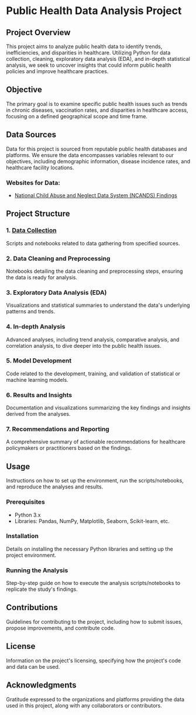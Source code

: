 # Public Health Data Analysis Project

## Project Overview
This project aims to analyze public health data to identify trends, inefficiencies, and disparities in healthcare. Utilizing Python for data collection, cleaning, exploratory data analysis (EDA), and in-depth statistical analysis, we seek to uncover insights that could inform public health policies and improve healthcare practices.

## Objective
The primary goal is to examine specific public health issues such as trends in chronic diseases, vaccination rates, and disparities in healthcare access, focusing on a defined geographical scope and time frame.

## Data Sources
Data for this project is sourced from reputable public health databases and platforms. We ensure the data encompasses variables relevant to our objectives, including demographic information, disease incidence rates, and healthcare facility locations.

### Websites for Data:
- [National Child Abuse and Neglect Data System (NCANDS) Findings](https://healthdata.gov/stories/s/kaeg-w7jc)


## Project Structure

### 1. [Data Collection]((https://github.com/many1026/child_victims_analysis/blob/main/Data%20Collection.md))
Scripts and notebooks related to data gathering from specified sources.

### 2. Data Cleaning and Preprocessing
Notebooks detailing the data cleaning and preprocessing steps, ensuring the data is ready for analysis.

### 3. Exploratory Data Analysis (EDA)
Visualizations and statistical summaries to understand the data's underlying patterns and trends.

### 4. In-depth Analysis
Advanced analyses, including trend analysis, comparative analysis, and correlation analysis, to dive deeper into the public health issues.

### 5. Model Development
Code related to the development, training, and validation of statistical or machine learning models.

### 6. Results and Insights
Documentation and visualizations summarizing the key findings and insights derived from the analyses.

### 7. Recommendations and Reporting
A comprehensive summary of actionable recommendations for healthcare policymakers or practitioners based on the findings.

## Usage
Instructions on how to set up the environment, run the scripts/notebooks, and reproduce the analyses and results.

### Prerequisites
- Python 3.x
- Libraries: Pandas, NumPy, Matplotlib, Seaborn, Scikit-learn, etc.

### Installation
Details on installing the necessary Python libraries and setting up the project environment.

### Running the Analysis
Step-by-step guide on how to execute the analysis scripts/notebooks to replicate the study's findings.

## Contributions
Guidelines for contributing to the project, including how to submit issues, propose improvements, and contribute code.

## License
Information on the project's licensing, specifying how the project's code and data can be used.

## Acknowledgments
Gratitude expressed to the organizations and platforms providing the data used in this project, along with any collaborators or contributors.

